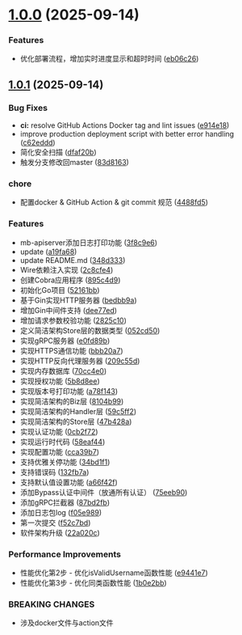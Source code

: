 # [1.0.0](https://github.com/onexstack/miniblog/compare/v1.0.1...v1.0.0) (2025-09-14)


### Features

* 优化部署流程，增加实时进度显示和超时时间 ([eb06c26](https://github.com/onexstack/miniblog/commit/eb06c26bbc78418fa5f4bb62ac4e72e088b543e7))



## [1.0.1](https://github.com/onexstack/miniblog/compare/f52c7bdaf1cdc6bcab31ea038f0fea468967c559...v1.0.1) (2025-09-14)


### Bug Fixes

* **ci:** resolve GitHub Actions Docker tag and lint issues ([e914e18](https://github.com/onexstack/miniblog/commit/e914e18f613e74fb0ab04a6336728f87e26dc222))
* improve production deployment script with better error handling ([c62eddd](https://github.com/onexstack/miniblog/commit/c62edddb26b4cf3a2bf73ca4c275c25345f46812))
* 简化安全扫描 ([dfaf20b](https://github.com/onexstack/miniblog/commit/dfaf20b80f41145c425dd3e2f71439040cda7379))
* 触发分支修改回master ([83d8163](https://github.com/onexstack/miniblog/commit/83d8163032c0c9c11afdc6a2ca86f4bca6e634f0))


### chore

* 配置docker & GitHub Action & git commit 规范 ([4488fd5](https://github.com/onexstack/miniblog/commit/4488fd5416893e882141de489d88fd833ebfbd0c))


### Features

* mb-apiserver添加日志打印功能 ([3f8c9e6](https://github.com/onexstack/miniblog/commit/3f8c9e62c3b02aa2426c09e4aa8da14a076b9115))
* update ([a19fa68](https://github.com/onexstack/miniblog/commit/a19fa6894605cfe96278919e3c949565883af2f0))
* update README.md ([348d333](https://github.com/onexstack/miniblog/commit/348d333827cbf9d2dea7b2715c682f11864517b2))
* Wire依赖注入实现 ([2c8cfe4](https://github.com/onexstack/miniblog/commit/2c8cfe42ad90208855622d9c108286ecb27d4096))
* 创建Cobra应用程序 ([895c4d9](https://github.com/onexstack/miniblog/commit/895c4d9ab4146f9d387058723468336177a901fb))
* 初始化Go项目 ([52161bb](https://github.com/onexstack/miniblog/commit/52161bb188415dfe65c9b7242794ec2b6c4ac58d))
* 基于Gin实现HTTP服务器 ([bedbb9a](https://github.com/onexstack/miniblog/commit/bedbb9afc0f76a7c1ae28013b11ce3fa213493a8))
* 增加Gin中间件支持 ([dee77ed](https://github.com/onexstack/miniblog/commit/dee77edb4bbd4392c2475f251659eef00f5f7e30))
* 增加请求参数校验功能 ([2825c10](https://github.com/onexstack/miniblog/commit/2825c109208697a01351051f402664dc281a301a))
* 定义简洁架构Store层的数据类型 ([052cd50](https://github.com/onexstack/miniblog/commit/052cd500cec3984709b3e568fe94b7aad1940ffb))
* 实现gRPC服务器 ([e0fd89b](https://github.com/onexstack/miniblog/commit/e0fd89b036ab07af8df4388a40343fa0db07ba65))
* 实现HTTPS通信功能 ([bbb20a7](https://github.com/onexstack/miniblog/commit/bbb20a73de8aea1b395831ade1f9ad486b9197c3))
* 实现HTTP反向代理服务器 ([209c55d](https://github.com/onexstack/miniblog/commit/209c55d224f527ddd37f9c49d872e1bde0d394ac))
* 实现内存数据库 ([70cc4e0](https://github.com/onexstack/miniblog/commit/70cc4e068d29355f0767a97bad7f90e3be73f546))
* 实现授权功能 ([5b8d8ee](https://github.com/onexstack/miniblog/commit/5b8d8eedd3d7b5c2967895fbd91c56e59dc58a48))
* 实现版本号打印功能 ([a78f143](https://github.com/onexstack/miniblog/commit/a78f14328407e7e23837bdd85d54dc7456298c2b))
* 实现简洁架构的Biz层 ([8104b99](https://github.com/onexstack/miniblog/commit/8104b99e651f98e8de9ec9a71e63dd8f30fe71df))
* 实现简洁架构的Handler层 ([59c5ff2](https://github.com/onexstack/miniblog/commit/59c5ff20f505e6b57af7bd9dd1d7fd69a2578424))
* 实现简洁架构的Store层 ([47b428a](https://github.com/onexstack/miniblog/commit/47b428a839c93f2d3360cdcc84e5bbbfcab4737f))
* 实现认证功能 ([0cb2f72](https://github.com/onexstack/miniblog/commit/0cb2f72f9130d7e95c1a19aecf13965d653a0da0))
* 实现运行时代码 ([58eaf44](https://github.com/onexstack/miniblog/commit/58eaf44bbc0d29685f8516212d10630b6734bf14))
* 实现配置功能 ([cca39b7](https://github.com/onexstack/miniblog/commit/cca39b7b7ff9c7fcafe5bac0e329d17d029a32b1))
* 支持优雅关停功能 ([34bd1f1](https://github.com/onexstack/miniblog/commit/34bd1f170ea647009b9427eedf2094300b02f860))
* 支持错误码 ([132fb7a](https://github.com/onexstack/miniblog/commit/132fb7a083a9d89011f1a62b383661219d753dc7))
* 支持默认值设置功能 ([a66f42f](https://github.com/onexstack/miniblog/commit/a66f42f1f20c40826c59612f2138d30d7def8dec))
* 添加Bypass认证中间件（放通所有认证） ([75eeb90](https://github.com/onexstack/miniblog/commit/75eeb903297b273cfbf6beb304868f104716a15b))
* 添加gRPC拦截器 ([87bd2fb](https://github.com/onexstack/miniblog/commit/87bd2fb80119633611b9384b0bd27def392b26c8))
* 添加日志包log ([f05e989](https://github.com/onexstack/miniblog/commit/f05e98994ada4a42767b1c1b1ae6ac630bac9c7c))
* 第一次提交 ([f52c7bd](https://github.com/onexstack/miniblog/commit/f52c7bdaf1cdc6bcab31ea038f0fea468967c559))
* 软件架构升级 ([22a020c](https://github.com/onexstack/miniblog/commit/22a020c9bd76e5aea2303e2f867256893916a162))


### Performance Improvements

* 性能优化第2步 - 优化isValidUsername函数性能 ([e9441e7](https://github.com/onexstack/miniblog/commit/e9441e7ac7db2228ff9b4a8113900a04f263c602))
* 性能优化第3步 - 优化同类函数性能 ([1b0e2bb](https://github.com/onexstack/miniblog/commit/1b0e2bba3b41e1a04a07c924df8b2ea4623aff97))


### BREAKING CHANGES

* 涉及docker文件与action文件



